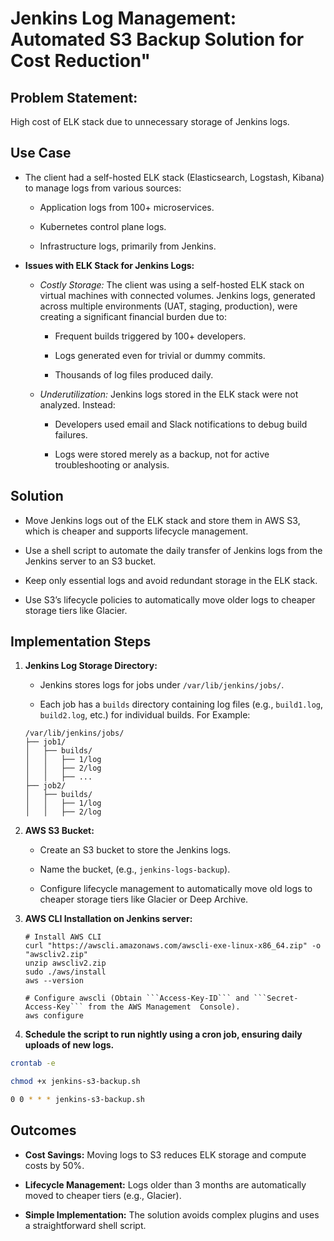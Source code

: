 # Jenkins Log Management: Automated S3 Backup Solution for Cost Reduction"

## Problem Statement: 

High cost of ELK stack due to unnecessary storage of Jenkins logs.

## Use Case

- The client had a self-hosted ELK stack (Elasticsearch, Logstash, Kibana) to manage logs from various sources:

    - Application logs from 100+ microservices.

    - Kubernetes control plane logs.

    - Infrastructure logs, primarily from Jenkins.

- **Issues with ELK Stack for Jenkins Logs:**

    - *Costly Storage:* The client was using a self-hosted ELK stack on virtual machines with connected volumes. Jenkins logs, generated across multiple environments (UAT, staging, production), were creating a significant financial burden due to:

        - Frequent builds triggered by 100+ developers.

        - Logs generated even for trivial or dummy commits.

        - Thousands of log files produced daily.

    - *Underutilization:* Jenkins logs stored in the ELK stack were not analyzed. Instead:

        - Developers used email and Slack notifications to debug build failures.

        - Logs were stored merely as a backup, not for active troubleshooting or analysis.

## Solution

- Move Jenkins logs out of the ELK stack and store them in AWS S3, which is cheaper and supports lifecycle management.

- Use a shell script to automate the daily transfer of Jenkins logs from the Jenkins server to an S3 bucket.

- Keep only essential logs and avoid redundant storage in the ELK stack.

- Use S3’s lifecycle policies to automatically move older logs to cheaper storage tiers like Glacier.

## Implementation Steps

1. **Jenkins Log Storage Directory:**

    - Jenkins stores logs for jobs under `/var/lib/jenkins/jobs/`.

    - Each job has a `builds` directory containing log files (e.g., `build1.log`, `build2.log`, etc.) for individual builds. For Example: 
    ```
    /var/lib/jenkins/jobs/
    ├── job1/
    │   ├── builds/
    │   │   ├── 1/log
    │   │   ├── 2/log
    │   │   ├── ...
    ├── job2/
    │   ├── builds/
    │   │   ├── 1/log
    │   │   ├── 2/log
    ```

2. **AWS S3 Bucket:**

    - Create an S3 bucket to store the Jenkins logs.

    - Name the bucket, (e.g., `jenkins-logs-backup`).

    - Configure lifecycle management to automatically move old logs to cheaper storage tiers like Glacier or Deep Archive.

3. **AWS CLI Installation on Jenkins server:**

    ```
    # Install AWS CLI
    curl "https://awscli.amazonaws.com/awscli-exe-linux-x86_64.zip" -o "awscliv2.zip"
    unzip awscliv2.zip
    sudo ./aws/install
    aws --version

    # Configure awscli (Obtain ```Access-Key-ID``` and ```Secret-Access-Key``` from the AWS Management  Console).
    aws configure
    ```

4. **Schedule the script to run nightly using a cron job, ensuring daily uploads of new logs.**

```bash
crontab -e

chmod +x jenkins-s3-backup.sh

0 0 * * * jenkins-s3-backup.sh
```

## Outcomes

- **Cost Savings:** Moving logs to S3 reduces ELK storage and compute costs by 50%.

- **Lifecycle Management:** Logs older than 3 months are automatically moved to cheaper tiers (e.g., Glacier).

- **Simple Implementation:** The solution avoids complex plugins and uses a straightforward shell script.
